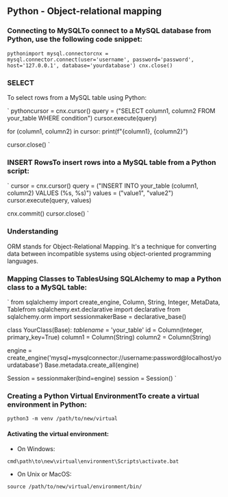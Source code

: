 ## Python - Object-relational mapping

### Connecting to MySQLTo connect to a MySQL database from Python, use the following code snippet:

`
pythonimport mysql.connectorcnx = mysql.connector.connect(user='username', password='password',
                              host='127.0.0.1',
                              database='yourdatabase')
cnx.close()
`

### SELECT

To select rows from a MySQL table using Python:

`
pythoncursor = cnx.cursor()
query = ("SELECT column1, column2 FROM your_table WHERE condition")
cursor.execute(query)

for (column1, column2) in cursor:
    print(f"{column1}, {column2}")

cursor.close()
`


### INSERT RowsTo insert rows into a MySQL table from a Python script:

`
cursor = cnx.cursor()
query = ("INSERT INTO your_table (column1, column2) VALUES (%s, %s)")
values = ("value1", "value2")
cursor.execute(query, values)

cnx.commit()
cursor.close()
`


### Understanding

ORM stands for Object-Relational Mapping. It's a technique for converting data between incompatible systems using object-oriented programming languages.

### Mapping Classes to TablesUsing SQLAlchemy to map a Python class to a MySQL table:

`
from sqlalchemy import create_engine, Column, String, Integer, MetaData, Tablefrom sqlalchemy.ext.declarative import declarative
from sqlalchemy.orm import sessionmakerBase = declarative_base()

class YourClass(Base):
    _tablename_ = 'your_table'
    id = Column(Integer, primary_key=True)
    column1 = Column(String)
    column2 = Column(String)

engine = create_engine('mysql+mysqlconnector://username:password@localhost/yourdatabase')
Base.metadata.create_all(engine)

Session = sessionmaker(bind=engine)
session = Session()
`


### Creating a Python Virtual EnvironmentTo create a virtual environment in Python:

`
python3 -m venv /path/to/new/virtual
`


#### Activating the virtual environment:

- On Windows:

`
cmd\path\to\new\virtual\environment\Scripts\activate.bat
`

- On Unix or MacOS:

`
source /path/to/new/virtual/environment/bin/
`
